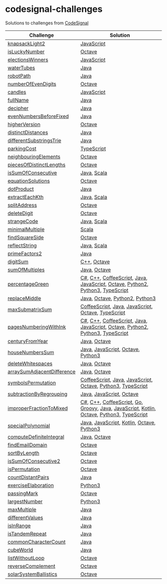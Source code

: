 # codesignal-challenges

Solutions to challenges from [CodeSignal](https://codesignal.com/)

| Challenge | Solution |
| --------- | -------- |
| [knapsackLight2](https://app.codesignal.com/challenge/yWFjqF4kSfo3CKXtp) | [JavaScript](https://github.com/jimmynguyen/codesignal-challenges/tree/master/challenges/knapsackLight2/js) |
| [isLuckyNumber](https://app.codesignal.com/challenge/Qaip9FfLWnHmQCGKZ) | [Octave](https://github.com/jimmynguyen/codesignal-challenges/tree/master/challenges/isLuckyNumber/octave) |
| [electionsWinners](https://app.codesignal.com/challenge/KbNFxbXFsiokxCDJF) | [JavaScript](https://github.com/jimmynguyen/codesignal-challenges/tree/master/challenges/electionsWinners/js) |
| [waterTubes](https://app.codesignal.com/challenge/Me7huwYtYN5YYA2kq) | [Java](https://github.com/jimmynguyen/codesignal-challenges/tree/master/challenges/waterTubes/java) |
| [robotPath](https://app.codesignal.com/challenge/d7cXfpka2JhuhejxQ) | [Java](https://github.com/jimmynguyen/codesignal-challenges/tree/master/challenges/robotPath/java) |
| [numberOfEvenDigits](https://app.codesignal.com/challenge/8yxaZyGyWGFsvqNhm) | [Octave](https://github.com/jimmynguyen/codesignal-challenges/tree/master/challenges/numberOfEvenDigits/octave) |
| [candles](https://app.codesignal.com/challenge/CzgYv3fToYH33epxx) | [JavaScript](https://github.com/jimmynguyen/codesignal-challenges/tree/master/challenges/candles/js) |
| [fullName](https://app.codesignal.com/challenge/Pq5wxnanyr2ktSmkn) | [Java](https://github.com/jimmynguyen/codesignal-challenges/tree/master/challenges/fullName/java) |
| [decipher](https://app.codesignal.com/challenge/gigWoXtAmM6LGqqY9) | [Java](https://github.com/jimmynguyen/codesignal-challenges/tree/master/challenges/decipher/java) |
| [evenNumbersBeforeFixed](https://app.codesignal.com/challenge/aEmhz9YNDsHTALTmh) | [Java](https://github.com/jimmynguyen/codesignal-challenges/tree/master/challenges/evenNumbersBeforeFixed/java) |
| [higherVersion](https://app.codesignal.com/challenge/cGQt9dgZZ6MGsbPMc) | [Octave](https://github.com/jimmynguyen/codesignal-challenges/tree/master/challenges/higherVersion/octave) |
| [distinctDistances](https://app.codesignal.com/challenge/Y9AZrgkZs7wqfPRWH) | [Java](https://github.com/jimmynguyen/codesignal-challenges/tree/master/challenges/distinctDistances/java) |
| [differentSubstringsTrie](https://app.codesignal.com/challenge/j7RqxeRQ9BooqLYod) | [Java](https://github.com/jimmynguyen/codesignal-challenges/tree/master/challenges/differentSubstringsTrie/java) |
| [parkingCost](https://app.codesignal.com/challenge/vjsPvZ3hv5ZdxxYzC) | [TypeScript](https://github.com/jimmynguyen/codesignal-challenges/tree/master/challenges/parkingCost/typescript) |
| [neighbouringElements](https://app.codesignal.com/challenge/9udjeSqmmRnC9TTJx) | [Octave](https://github.com/jimmynguyen/codesignal-challenges/tree/master/challenges/neighbouringElements/octave) |
| [piecesOfDistinctLengths](https://app.codesignal.com/challenge/E6XCNZEDWrNCboYAs) | [Octave](https://github.com/jimmynguyen/codesignal-challenges/tree/master/challenges/piecesOfDistinctLengths/octave) |
| [isSumOfConsecutive](https://app.codesignal.com/challenge/X4Qpbuu8A4xiiNdc7) | [Java](https://github.com/jimmynguyen/codesignal-challenges/tree/master/challenges/isSumOfConsecutive/java), [Scala](https://github.com/jimmynguyen/codesignal-challenges/tree/master/challenges/isSumOfConsecutive/scala) |
| [equationSolutions](https://app.codesignal.com/challenge/4TDbzaLfpySTBmCuF) | [Octave](https://github.com/jimmynguyen/codesignal-challenges/tree/master/challenges/equationSolutions/octave) |
| [dotProduct](https://app.codesignal.com/challenge/QR2CL6wQadp9R6w8Y) | [Java](https://github.com/jimmynguyen/codesignal-challenges/tree/master/challenges/dotProduct/java) |
| [extractEachKth](https://app.codesignal.com/challenge/j9JSTTntsnq8xRCgZ) | [Java](https://github.com/jimmynguyen/codesignal-challenges/tree/master/challenges/extractEachKth/java), [Scala](https://github.com/jimmynguyen/codesignal-challenges/tree/master/challenges/extractEachKth/scala) |
| [splitAddress](https://app.codesignal.com/challenge/8ezof2mziSN8ZbS9C) | [Octave](https://github.com/jimmynguyen/codesignal-challenges/tree/master/challenges/splitAddress/octave) |
| [deleteDigit](https://app.codesignal.com/challenge/m399dDgJDCeQA6jF5) | [Octave](https://github.com/jimmynguyen/codesignal-challenges/tree/master/challenges/deleteDigit/octave) |
| [strangeCode](https://app.codesignal.com/challenge/avRcKBznbsoA9Hk3T) | [Java](https://github.com/jimmynguyen/codesignal-challenges/tree/master/challenges/strangeCode/java), [Scala](https://github.com/jimmynguyen/codesignal-challenges/tree/master/challenges/strangeCode/scala) |
| [minimalMultiple](https://app.codesignal.com/challenge/mdLiKRe5bDDPYmvTN) | [Scala](https://github.com/jimmynguyen/codesignal-challenges/tree/master/challenges/minimalMultiple/scala) |
| [findSquareSide](https://app.codesignal.com/challenge/mCGWhBSaQ2nY2ZoiC) | [Octave](https://github.com/jimmynguyen/codesignal-challenges/tree/master/challenges/findSquareSide/octave) |
| [reflectString](https://app.codesignal.com/challenge/keqZL6SYysHeyoEuQ) | [Java](https://github.com/jimmynguyen/codesignal-challenges/tree/master/challenges/reflectString/java), [Scala](https://github.com/jimmynguyen/codesignal-challenges/tree/master/challenges/reflectString/scala) |
| [primeFactors2](https://app.codesignal.com/challenge/2cnGDhLAdiShkfdNn) | [Java](https://github.com/jimmynguyen/codesignal-challenges/tree/master/challenges/primeFactors2/java) |
| [digitSum](https://app.codesignal.com/challenge/gmg3rya2qWsFDTchB) | [C++](https://github.com/jimmynguyen/codesignal-challenges/tree/master/challenges/digitSum/c++), [Octave](https://github.com/jimmynguyen/codesignal-challenges/tree/master/challenges/digitSum/octave) |
| [sumOfMultiples](https://app.codesignal.com/challenge/2poQGkZSokQLMxmmh) | [Java](https://github.com/jimmynguyen/codesignal-challenges/tree/master/challenges/sumOfMultiples/java), [Octave](https://github.com/jimmynguyen/codesignal-challenges/tree/master/challenges/sumOfMultiples/octave) |
| [percentageGreen](https://app.codesignal.com/challenge/jm3hJnwXGKvquApca) | [C#](https://github.com/jimmynguyen/codesignal-challenges/tree/master/challenges/percentageGreen/c#), [C++](https://github.com/jimmynguyen/codesignal-challenges/tree/master/challenges/percentageGreen/c++), [CoffeeScript](https://github.com/jimmynguyen/codesignal-challenges/tree/master/challenges/percentageGreen/coffeescript), [Java](https://github.com/jimmynguyen/codesignal-challenges/tree/master/challenges/percentageGreen/java), [JavaScript](https://github.com/jimmynguyen/codesignal-challenges/tree/master/challenges/percentageGreen/js), [Octave](https://github.com/jimmynguyen/codesignal-challenges/tree/master/challenges/percentageGreen/octave), [Python2](https://github.com/jimmynguyen/codesignal-challenges/tree/master/challenges/percentageGreen/python2), [Python3](https://github.com/jimmynguyen/codesignal-challenges/tree/master/challenges/percentageGreen/python3), [TypeScript](https://github.com/jimmynguyen/codesignal-challenges/tree/master/challenges/percentageGreen/typescript) |
| [replaceMiddle](https://app.codesignal.com/challenge/yevt2AXgvguitTzzu) | [Java](https://github.com/jimmynguyen/codesignal-challenges/tree/master/challenges/replaceMiddle/java), [Octave](https://github.com/jimmynguyen/codesignal-challenges/tree/master/challenges/replaceMiddle/octave), [Python2](https://github.com/jimmynguyen/codesignal-challenges/tree/master/challenges/replaceMiddle/python2), [Python3](https://github.com/jimmynguyen/codesignal-challenges/tree/master/challenges/replaceMiddle/python3) |
| [maxSubmatrixSum](https://app.codesignal.com/challenge/E9FdTL6H2qa2bBjJp) | [CoffeeScript](https://github.com/jimmynguyen/codesignal-challenges/tree/master/challenges/maxSubmatrixSum/coffeescript), [Java](https://github.com/jimmynguyen/codesignal-challenges/tree/master/challenges/maxSubmatrixSum/java), [JavaScript](https://github.com/jimmynguyen/codesignal-challenges/tree/master/challenges/maxSubmatrixSum/js), [Octave](https://github.com/jimmynguyen/codesignal-challenges/tree/master/challenges/maxSubmatrixSum/octave), [TypeScript](https://github.com/jimmynguyen/codesignal-challenges/tree/master/challenges/maxSubmatrixSum/typescript) |
| [pagesNumberingWithInk](https://app.codesignal.com/challenge/xDgfotwk4owqaGyTb) | [C#](https://github.com/jimmynguyen/codesignal-challenges/tree/master/challenges/pagesNumberingWithInk/c#), [C++](https://github.com/jimmynguyen/codesignal-challenges/tree/master/challenges/pagesNumberingWithInk/c++), [CoffeeScript](https://github.com/jimmynguyen/codesignal-challenges/tree/master/challenges/pagesNumberingWithInk/coffeescript), [Java](https://github.com/jimmynguyen/codesignal-challenges/tree/master/challenges/pagesNumberingWithInk/java), [JavaScript](https://github.com/jimmynguyen/codesignal-challenges/tree/master/challenges/pagesNumberingWithInk/js), [Octave](https://github.com/jimmynguyen/codesignal-challenges/tree/master/challenges/pagesNumberingWithInk/octave), [Python2](https://github.com/jimmynguyen/codesignal-challenges/tree/master/challenges/pagesNumberingWithInk/python2), [Python3](https://github.com/jimmynguyen/codesignal-challenges/tree/master/challenges/pagesNumberingWithInk/python3), [TypeScript](https://github.com/jimmynguyen/codesignal-challenges/tree/master/challenges/pagesNumberingWithInk/typescript) |
| [centuryFromYear](https://app.codesignal.com/challenge/FWYRbc5nQWCBgEtyT) | [Java](https://github.com/jimmynguyen/codesignal-challenges/tree/master/challenges/centuryFromYear/java), [Octave](https://github.com/jimmynguyen/codesignal-challenges/tree/master/challenges/centuryFromYear/octave) |
| [houseNumbersSum](https://app.codesignal.com/challenge/bMQGHkhtm9ft43yxL) | [Java](https://github.com/jimmynguyen/codesignal-challenges/tree/master/challenges/houseNumbersSum/java), [JavaScript](https://github.com/jimmynguyen/codesignal-challenges/tree/master/challenges/houseNumbersSum/js), [Octave](https://github.com/jimmynguyen/codesignal-challenges/tree/master/challenges/houseNumbersSum/octave), [Python3](https://github.com/jimmynguyen/codesignal-challenges/tree/master/challenges/houseNumbersSum/python3) |
| [deleteWhitespaces](https://app.codesignal.com/challenge/JYMbCfBwmwqWdjgeY) | [Java](https://github.com/jimmynguyen/codesignal-challenges/tree/master/challenges/deleteWhitespaces/java), [Octave](https://github.com/jimmynguyen/codesignal-challenges/tree/master/challenges/deleteWhitespaces/octave) |
| [arraySumAdjacentDifference](https://app.codesignal.com/challenge/h7i7qTRoon4KSekYk) | [Java](https://github.com/jimmynguyen/codesignal-challenges/tree/master/challenges/arraySumAdjacentDifference/java), [Octave](https://github.com/jimmynguyen/codesignal-challenges/tree/master/challenges/arraySumAdjacentDifference/octave) |
| [symbolsPermutation](https://app.codesignal.com/challenge/zyNzonu2ep95nSApR) | [CoffeeScript](https://github.com/jimmynguyen/codesignal-challenges/tree/master/challenges/symbolsPermutation/coffee), [Java](https://github.com/jimmynguyen/codesignal-challenges/tree/master/challenges/symbolsPermutation/java), [JavaScript](https://github.com/jimmynguyen/codesignal-challenges/tree/master/challenges/symbolsPermutation/js), [Octave](https://github.com/jimmynguyen/codesignal-challenges/tree/master/challenges/symbolsPermutation/octave), [Python3](https://github.com/jimmynguyen/codesignal-challenges/tree/master/challenges/symbolsPermutation/python3), [TypeScript](https://github.com/jimmynguyen/codesignal-challenges/tree/master/challenges/symbolsPermutation/typescript) |
| [subtractionByRegrouping](https://app.codesignal.com/challenge/ivWxCKMTAgW9c79jF) | [Java](https://github.com/jimmynguyen/codesignal-challenges/tree/master/challenges/subtractionByRegrouping/java), [JavaScript](https://github.com/jimmynguyen/codesignal-challenges/tree/master/challenges/subtractionByRegrouping/js), [Octave](https://github.com/jimmynguyen/codesignal-challenges/tree/master/challenges/subtractionByRegrouping/octave) |
| [improperFractionToMixed](https://app.codesignal.com/challenge/JgRCNpe2zbiqGsp8b) | [C#](https://github.com/jimmynguyen/codesignal-challenges/tree/master/challenges/improperFractionToMixed/c%23), [C++](https://github.com/jimmynguyen/codesignal-challenges/tree/master/challenges/improperFractionToMixed/c%2B%2B), [CoffeeScript](https://github.com/jimmynguyen/codesignal-challenges/tree/master/challenges/improperFractionToMixed/coffeescript), [Go](https://github.com/jimmynguyen/codesignal-challenges/tree/master/challenges/improperFractionToMixed/go), [Groovy](https://github.com/jimmynguyen/codesignal-challenges/tree/master/challenges/improperFractionToMixed/groovy), [Java](https://github.com/jimmynguyen/codesignal-challenges/tree/master/challenges/improperFractionToMixed/java), [JavaScript](https://github.com/jimmynguyen/codesignal-challenges/tree/master/challenges/improperFractionToMixed/js), [Kotlin](https://github.com/jimmynguyen/codesignal-challenges/tree/master/challenges/improperFractionToMixed/kotlin), [Octave](https://github.com/jimmynguyen/codesignal-challenges/tree/master/challenges/improperFractionToMixed/octave), [Python3](https://github.com/jimmynguyen/codesignal-challenges/tree/master/challenges/improperFractionToMixed/python3), [TypeScript](https://github.com/jimmynguyen/codesignal-challenges/tree/master/challenges/improperFractionToMixed/typescript) |
| [specialPolynomial](https://app.codesignal.com/challenge/9EYdtrq7ZytJy6Fy4) | [Java](https://github.com/jimmynguyen/codesignal-challenges/tree/master/challenges/specialPolynomial/java), [JavaScript](https://github.com/jimmynguyen/codesignal-challenges/tree/master/challenges/specialPolynomial/js), [Kotlin](https://github.com/jimmynguyen/codesignal-challenges/tree/master/challenges/specialPolynomial/kotlin), [Octave](https://github.com/jimmynguyen/codesignal-challenges/tree/master/challenges/specialPolynomial/octave), [Python3](https://github.com/jimmynguyen/codesignal-challenges/tree/master/challenges/specialPolynomial/python3) |
| [computeDefiniteIntegral](https://app.codesignal.com/challenge/i7AAfRDur9TybJQ2P) | [Java](https://github.com/jimmynguyen/codesignal-challenges/tree/master/challenges/computeDefiniteIntegral/java), [Octave](https://github.com/jimmynguyen/codesignal-challenges/tree/master/challenges/computeDefiniteIntegral/octave) |
| [findEmailDomain](https://app.codesignal.com/challenge/HHKmRM9PLczxAFFTy) | [Octave](https://github.com/jimmynguyen/codesignal-challenges/tree/master/challenges/findEmailDomain/octave) |
| [sortByLength](https://app.codesignal.com/challenge/Y4m8j4dDxFSxyuDjh) | [Octave](https://github.com/jimmynguyen/codesignal-challenges/tree/master/challenges/sortByLength/octave) |
| [isSumOfConsecutive2](https://app.codesignal.com/challenge/CY2qYcwMqPxp6Rsst) | [Octave](https://github.com/jimmynguyen/codesignal-challenges/tree/master/challenges/isSumOfConsecutive2/octave) |
| [isPermutation](https://app.codesignal.com/challenge/r3f8PoCN4YCn634an) | [Octave](https://github.com/jimmynguyen/codesignal-challenges/tree/master/challenges/isPermutation/octave) |
| [countDistantPairs](https://app.codesignal.com/challenge/Npv4LdeuiEZBbw2JF) | [Java](https://github.com/jimmynguyen/codesignal-challenges/tree/master/challenges/countDistantPairs/java) |
| [exerciseElaboration](https://app.codesignal.com/challenge/Ght3b8yAccvEpNDSc) | [Python3](https://github.com/jimmynguyen/codesignal-challenges/tree/master/challenges/exerciseElaboration/python3) |
| [passingMark](https://app.codesignal.com/challenge/ot8fqNgrJmjQrGwpk) | [Octave](https://github.com/jimmynguyen/codesignal-challenges/tree/master/challenges/passingMark/octave) |
| [largestNumber](https://app.codesignal.com/challenge/voofLc2giXxkixsti) | [Python3](https://github.com/jimmynguyen/codesignal-challenges/tree/master/challenges/largestNumber) |
| [maxMultiple](https://app.codesignal.com/challenge/cksc3cndoKiuZhe6Y) | [Java](https://github.com/jimmynguyen/codesignal-challenges/tree/master/challenges/maxMultiple) |
| [differentValues](https://app.codesignal.com/challenge/mrAXkgwfH5a9HCyuL) | [Java](https://github.com/jimmynguyen/codesignal-challenges/tree/master/challenges/differentValues) |
| [isInRange](https://app.codesignal.com/challenge/Q9irP4hhFKieMPqrn) | [Java](https://github.com/jimmynguyen/codesignal-challenges/tree/master/challenges/isInRange) |
| [isTandemRepeat](https://app.codesignal.com/challenge/b88Cu9b88ymnXxw7h) | [Java](https://github.com/jimmynguyen/codesignal-challenges/tree/master/challenges/isTandemRepeat) |
| [commonCharacterCount](https://app.codesignal.com/challenge/EmRRenvtbS4x5i2ud) | [Java](https://github.com/jimmynguyen/codesignal-challenges/tree/master/challenges/commonCharacterCount)
| [cubeWorld](https://app.codesignal.com/challenge/EmRRenvtbS4x5i2ud) | [Java](https://github.com/jimmynguyen/codesignal-challenges/tree/master/challenges/cubeWorld) |
| [listWithoutLoop](https://app.codesignal.com/challenge/dRQcqkynqvAHHkgtv) | [Octave](https://github.com/jimmynguyen/codesignal-challenges/tree/master/challenges/listWithoutLoop) |
| [reverseComplement](https://app.codesignal.com/challenge/revx6ws9h53DS9KFF) | [Octave](https://github.com/jimmynguyen/codesignal-challenges/tree/master/challenges/reverseComplement) |
| [solarSystemBallistics](https://app.codesignal.com/challenge/7pHPAEfxbJPs8z4GR) | [Octave](https://github.com/jimmynguyen/codesignal-challenges/tree/master/challenges/solarSystemBallistics) |
